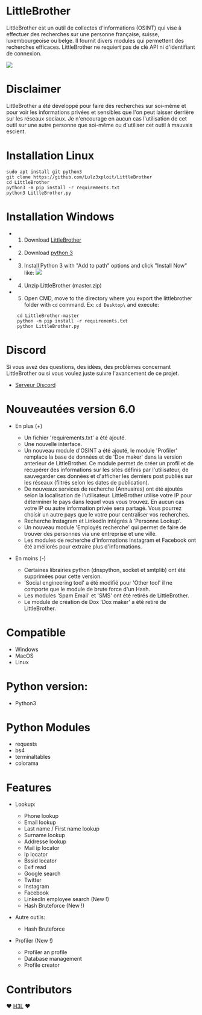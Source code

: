 LittleBrother
=

LittleBrother est un outil de collectes d'informations (OSINT) qui vise à effectuer des recherches sur une personne française, suisse, luxembourgeoise ou belge. Il fournit divers modules qui permettent des recherches efficaces. LittleBrother ne requiert pas de clé API ni d'identifiant de connexion.

![](https://i.ibb.co/YdvfVPw/Capture.png)

Disclaimer
=
LittleBrother a été développé pour faire des recherches sur soi-même et pour voir les informations privées et sensibles que l'on peut laisser derrière sur les réseaux sociaux. Je n'encourage en aucun cas l'utilisation de cet outil sur une autre personne que soi-même ou d'utiliser cet outil à mauvais escient.


Installation Linux
=
    sudo apt install git python3
    git clone https://github.com/Lulz3xploit/LittleBrother
    cd LittleBrother
    python3 -m pip install -r requirements.txt
    python3 LittleBrother.py

Installation Windows
=
- 1. Download [LittleBrother](https://github.com/lulz3xploit/LittleBrother/archive/master.zip)
- 2. Download [python 3](https://www.python.org/downloads/release/python-380/) 
- 3. Install Python 3 with "Add to path" options and click "Install Now" like:
![](https://datatofish.com/wp-content/uploads/2018/10/0001_add_Python_to_Path.png)
- 4. Unzip LittleBrother (master.zip)
- 5. Open CMD, move to the directory where you export the littlebrother folder with ```cd``` command.
     Ex: ```cd Desktop\``` and execute:
```
    cd LittleBrother-master
    python -m pip install -r requirements.txt
    python LittleBrother.py
```

Discord
=
Si vous avez des questions, des idées, des problèmes concernant LittleBrother ou si vous voulez juste suivre l'avancement de ce projet.  
- [Serveur Discord](https://discord.gg/r8GvsYM)

Nouveautées version 6.0
=
- En plus (+)
	- Un fichier 'requirements.txt' a été ajouté.
	- Une nouvelle interface.
	- Un nouveau module d'OSINT a été ajouté, le module 'Profiler' remplace la base de données et de 'Dox maker' dans la version anterieur de LittleBrother. Ce module permet de créer un profil et de récupérer des informations sur les sites définis par l'utilisateur, de sauvegarder ces données et d'afficher les derniers post publiés sur les réseaux (filtrés selon les dates de publication).
	- De nouveaux services de recherche (Annuaires) ont été ajoutés selon la localisation de l'utilisateur. LittleBrother utilise votre IP pour déterminer le pays dans lequel vous vous trouvez. En aucun cas votre IP ou autre information privée sera partagé. Vous pourrez choisir un autre pays que le votre pour centraliser vos recherches.
	- Recherche Instagram et LinkedIn intégrés à 'Personne Lookup'.
	- Un nouveau module 'Employés recherche' qui permet de faire de trouver des personnes via une entreprise et une ville.
	- Les modules de recherche d'informations Instagram et Facebook ont été améliorés pour extraire plus d'informations.  

- En moins (-)
	- Certaines librairies python (dnspython, socket et smtplib) ont été supprimées pour cette version.
	- 'Social engineering tool' a été modifié pour 'Other tool' il ne comporte que le module de brute force d'un Hash.
	- Les modules 'Spam Email' et 'SMS' ont été retirés de LittleBrother.
	- Le module de création de Dox 'Dox maker' a été retiré de LittleBrother.


Compatible
=
- Windows
- MacOS
- Linux

Python version:
=
- Python3

Python Modules
=
- requests
- bs4
- terminaltables
- colorama

Features
=
 - Lookup:

	- Phone lookup
	- Email lookup
	- Last name / First name lookup
	- Surname lookup
	- Addresse lookup
	- Mail ip locator
	- Ip locator
	- Bssid locator
	- Exif read
	- Google search
	- Twitter
	- Instagram
	- Facebook
	- LinkedIn employee search (New !)
	- Hash Bruteforce (New !)

 - Autre outils:

	- Hash Bruteforce

- Profiler (New !)
	- Profiler an profile
	- Database management
	- Profile creator

Contributors
=
❤️ [H3L](https://github.com/lrhel) ❤
